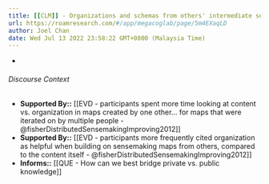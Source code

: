```yaml
---
title: [[CLM]] - Organizations and schemas from others' intermediate sensemaking outputs may be more beneficial for distributed sensemaking compared to the content
url: https://roamresearch.com/#/app/megacoglab/page/5m4EXaqLD
author: Joel Chan
date: Wed Jul 13 2022 23:58:22 GMT+0800 (Malaysia Time)
---
```


- 

###### Discourse Context

- **Supported By::** [[EVD - participants spent more time looking at content vs. organization in maps created by one other... for maps that were iterated on by multiple people - @fisherDistributedSensemakingImproving2012]]
- **Supported By::** [[EVD - participants more frequently cited organization as helpful when building on sensemaking maps from others, compared to the content itself - @fisherDistributedSensemakingImproving2012]]
- **Informs::** [[QUE - How can we best bridge private vs. public knowledge]]
